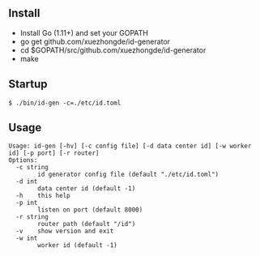 ## Install
- Install Go (1.11+) and set your GOPATH
- go get github.com/xuezhongde/id-generator
- cd $GOPATH/src/github.com/xuezhongde/id-generator
- make

## Startup
```
$ ./bin/id-gen -c=./etc/id.toml 
```

## Usage
```
Usage: id-gen [-hv] [-c config file] [-d data center id] [-w worker id] [-p port] [-r router]
Options:
  -c string
    	id generator config file (default "./etc/id.toml")
  -d int
    	data center id (default -1)
  -h	this help
  -p int
    	listen on port (default 8000)
  -r string
    	router path (default "/id")
  -v	show version and exit
  -w int
    	worker id (default -1)
```